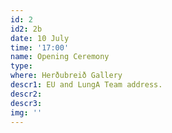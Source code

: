```yaml
---
id: 2
id2: 2b
date: 10 July
time: '17:00'
name: Opening Ceremony
type: 
where: Herðubreið Gallery
descr1: EU and LungA Team address.
descr2: 
descr3: 
img: ''
---
```

